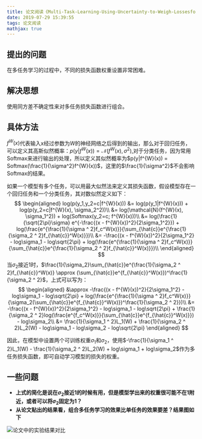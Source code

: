 ```yaml
---
title: 论文阅读《Multi-Task-Learning-Using-Uncertainty-to-Weigh-Lossesfor-Scene-Geometry-and-Semantics》
date: 2019-07-29 15:39:55
tags: 论文阅读
mathjax: true
---
```


## 提出的问题
在多任务学习的过程中，不同的损失函数权重设置非常困难。

## 解决思想
使用同方差不确定性来对多任务损失函数进行组合。

## 具体方法
$f^{W}(x)$代表输入x经过参数为$W$的神经网络之后得到的输出，那么对于回归任务，可以定义其高斯似然概率：$p(y|f^{W}(x)) = \mathcal{N}(f^{W}(x), \sigma^2)$,对于分类任务，因为常用Softmax来进行输出的处理，所以定义其似然概率为$p(y|f^{W}(x)) = Softmax(\frac{1}{\sigma^2}f^{W}(x))$，这里的$\frac{1}{\sigma^2}$不会影响Softmax的结果。

如果一个模型有多个任务，可以用最大似然法来定义其损失函数，假设模型存在一个回归任务和一个分类任务，其对数似然定义如下：
$$
\begin{aligned}
	log(p(y_1,y_2=c|f^{W}(x))) &= log(p(y_1|f^{W}(x))) + log(p(y_2=c|f^{W}(x), \sigma_2^2))\\
	&= log(\mathcal{N}(f^{W}(x), \sigma_1^2)) + log(Softmax(y_2=c; f^{W}(x)))\\
	&= log(\frac{1}{\sqrt{2\pi}\sigma} e^{-\frac{(x - f^{W}(x))^2}{2\sigma_1^2}}) + log(\frac{e^{\frac{1}{\sigma ^ 2}f_c^W(x)}}{\sum_{\hat{c}}e^{\frac{1}{\sigma_2 ^ 2}f_{\hat{c}}^W(x)}})\\
	&= -\frac{(x - f^{W}(x))^2}{2\sigma_1^2} - log\sigma_1 - log\sqrt{2\pi} + log(\frac{e^{\frac{1}{\sigma ^ 2}f_c^W(x)}}{\sum_{\hat{c}}e^{\frac{1}{\sigma_2 ^ 2}f_{\hat{c}}^W(x)}})\\
\end{aligned}
$$
当$\sigma_2$接近1时，$\frac{1}{\sigma_2}\sum_{\hat{c}}e^{\frac{1}{\sigma_2 ^ 2}f_{\hat{c}}^W(x)} \approx (\sum_{\hat{c}}e^{f_{\hat{c}}^W(x)})^\frac{1}{\sigma_2 ^ 2}$，上式可以写为：
$$
\begin{aligned}
	&\approx -\frac{(x - f^{W}(x))^2}{2\sigma_1^2} - log\sigma_1 - log\sqrt{2\pi} + log(\frac{e^{\frac{1}{\sigma ^ 2}f_c^W(x)}}{\sigma_2(\sum_{\hat{c}}e^{f_{\hat{c}}^W(x)})^\frac{1}{\sigma_2 ^ 2}})\\
	&= -\frac{(x - f^{W}(x))^2}{2\sigma_1^2} - log\sigma_1 - log\sqrt{2\pi} + \frac{1}{\sigma_2 ^ 2}log(\frac{e^{f_c^W(x)}}{\sum_{\hat{c}}e^{f_{\hat{c}}^W(x)}}) - log\sigma_2\\
	&= \frac{1}{\sigma_1 ^ 2}L_1(W) + \frac{1}{\sigma_2 ^ 2}L_2(W) - log\sigma_1 - log\sigma_2 - log\sqrt{2\pi}
\end{aligned}
$$

因此，在模型中设置两个可训练权重$\sigma_1$和$\sigma_2$，使用$-\frac{1}{\sigma_1 ^ 2}L_1(W) - \frac{1}{\sigma_2 ^ 2}L_2(W) + log\sigma_1 + log\sigma_2$作为多任务损失函数，即可自动学习模型的损失的权重。

## 一些问题
- **上式的简化是说在$\sigma_2$接近1的时候有用，但是模型学出来的权重很可能不在1附近，或者可以将$\sigma_2$固定为1？**
- **从论文贴出的结果看，组合多任务学习的效果比单任务的效果要差？结果图如下**

![论文中的实验结果对比](paper_result.png)
